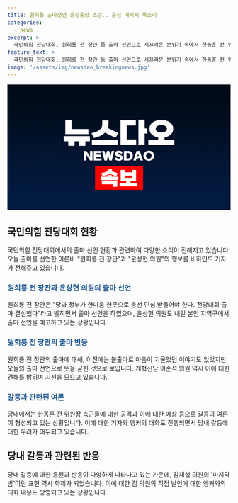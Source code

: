 ```yaml
---
title: 원희룡 출마선언 웅성웅성 소란...윤심 메시지 목소리
categories:
  - News
excerpt: >
  국민의힘 전당대회, 원희룡 전 장관 등 출마 선언으로 시끄러운 분위기 속에서 한동훈 전 위원장 캠프의 응원 화환과 김재섭 의원의 마지막 밤 발언으로 새로운 갈등 예고. 전당대회 전망에 관심.
feature_text: >
  국민의힘 전당대회, 원희룡 전 장관 등 출마 선언으로 시끄러운 분위기 속에서 한동훈 전 위원장 캠프의 응원 화환과 김재섭 의원의 마지막 밤 발언으로 새로운 갈등 예고. 전당대회 전망에 관심.
image: '/assets/img/newsdao_breakingnews.jpg'
---
```


<p><img src="/assets/img/newsdao_breakingnews.jpg" alt="firstkoreanews 속보" /></p>

<h2 data-ke-size="size26">국민의힘 전당대회 현황</h2>

<p data-ke-size="size16">국민의힘 전당대회에서의 출마 선언 현황과 관련하여 다양한 소식이 전해지고 있습니다. 오늘 출마를 선언한 이른바 "원희룡 전 장관"과 "윤상현 의원"의 행보를 비하인드 기자가 전해주고 있습니다.</p>

<h3><b><span style="color: #1a5490;">원희룡 전 장관과 윤상현 의원의 출마 선언</span></b></h3>

<p data-ke-size="size16">원희룡 전 장관은 "당과 정부가 한마음 한뜻으로 총선 민심 받들어야 한다. 전당대회 출마 결심했다"라고 밝히면서 출마 선언을 하였으며, 윤상현 의원도 내일 본인 지역구에서 출마 선언을 예고하고 있는 상황입니다.</p>

<h3><b><span style="color: #1a5490;">원희룡 전 장관의 출마 반응</span></b></h3>

<p data-ke-size="size16">원희룡 전 장관의 출마에 대해, 이전에는 불출마로 마음이 기울었던 이야기도 있었지만 오늘의 출마 선언으로 뜻을 굳힌 것으로 보입니다. 개혁신당 이준석 의원 역시 이에 대한 견해를 밝히며 시선을 모으고 있습니다.</p>

<h3><b><span style="color: #1a5490;">갈등과 관련된 여론</span></b></h3>

<p data-ke-size="size16">당내에서는 한동훈 전 위원장 측근들에 대한 공격과 이에 대한 예상 등으로 갈등의 여론이 형성되고 있는 상황입니다. 이에 대한 기자와 앵커의 대화도 진행되면서 당내 갈등에 대한 우려가 대두되고 있습니다.</p>

<h2 data-ke-size="size26">당내 갈등과 관련된 반응</h2>

<p data-ke-size="size16">당내 갈등에 대한 응원과 반응이 다양하게 나타나고 있는 가운데, 김재섭 의원의 '마지막 밤'이란 표현 역시 화제가 되었습니다. 이에 대한 김 의원의 직접 발언에 대한 앵커와의 대화 내용도 방영되고 있는 상황입니다.</p>

